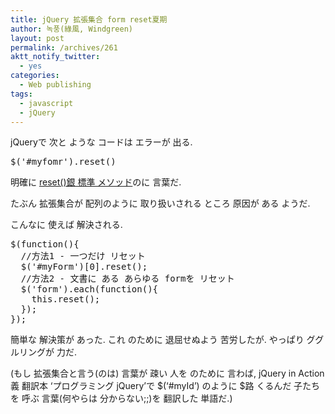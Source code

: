 ```yaml
---
title: jQuery 拡張集合 form reset夏期
author: 녹풍(綠風, Windgreen)
layout: post
permalink: /archives/261
aktt_notify_twitter:
  - yes
categories:
  - Web publishing
tags:
  - javascript
  - jQuery
---
```

jQueryで 次と ような コードは エラーが 出る.</p> 

<pre class="brush:js">$(&#039;#myfomr&#039;).reset()</pre></p> 

明確に <a target="_blank" href="http://www.w3schools.com/jsref/met_form_reset.asp">reset()銀 標準 メソッド</a>のに 言葉だ.

たぶん 拡張集合が 配列のように 取り扱いされる ところ 原因が ある ようだ.

こんなに 使えば 解決される.

<pre class="brush:js">$(function(){
  //方法1 - 一つだけ リセット
  $(&#039;#myForm&#039;)[0].reset();
  //方法2 - 文書に ある あらゆる formを リセット
  $(&#039;form&#039;).each(function(){
    this.reset();
  });
});
</pre>

簡単な 解決策が あった. これ のために 退屈せぬよう 苦労したが. やっぱり ググルリングが 力だ.

(もし 拡張集合と言う(のは) 言葉が 疎い 人を のために 言わば, jQuery in Action義 翻訳本 &#8216;プログラミング jQuery&#8217;で $(&#8216;#myId&#8217;) のように $路 くるんだ 子たちを 呼ぶ 言葉(何やらは 分からない;;)を 翻訳した 単語だ.)